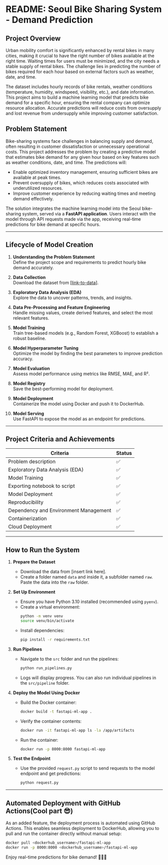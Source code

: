 # README: Seoul Bike Sharing System - Demand Prediction

## Project Overview

Urban mobility comfort is significantly enhanced by rental bikes in many cities, making it crucial to have the right number of bikes available at the right time. Waiting times for users must be minimized, and the city needs a stable supply of rental bikes. The challenge lies in predicting the number of bikes required for each hour based on external factors such as weather, date, and time.

The dataset includes hourly records of bike rentals, weather conditions (temperature, humidity, windspeed, visibility, etc.), and date information. This project aims to build a machine learning model that predicts bike demand for a specific hour, ensuring the rental company can optimize resource allocation. Accurate predictions will reduce costs from oversupply and lost revenue from undersupply while improving customer satisfaction.

## Problem Statement

Bike-sharing systems face challenges in balancing supply and demand, often resulting in customer dissatisfaction or unnecessary operational costs. This project addresses the problem by creating a predictive model that estimates bike demand for any given hour based on key features such as weather conditions, date, and time. The predictions will:

- Enable optimized inventory management, ensuring sufficient bikes are available at peak times.
- Prevent oversupply of bikes, which reduces costs associated with underutilized resources.
- Improve customer experience by reducing waiting times and meeting demand effectively.

The solution integrates the machine learning model into the Seoul bike-sharing system, served via a **FastAPI application**. Users interact with the model through API requests made via the app, receiving real-time predictions for bike demand at specific hours.

---

## Lifecycle of Model Creation

1. **Understanding the Problem Statement**  
   Define the project scope and requirements to predict hourly bike demand accurately.

2. **Data Collection**  
   Download the dataset from [[link-to-data](https://archive.ics.uci.edu/dataset/560/seoul+bike+sharing+demand)].  

3. **Exploratory Data Analysis (EDA)**  
   Explore the data to uncover patterns, trends, and insights.

4. **Data Pre-Processing and Feature Engineering**  
   Handle missing values, create derived features, and select the most relevant features.

5. **Model Training**  
   Train tree-based models (e.g., Random Forest, XGBoost) to establish a robust baseline.

6. **Model Hyperparameter Tuning**  
   Optimize the model by finding the best parameters to improve prediction accuracy.

7. **Model Evaluation**  
   Assess model performance using metrics like RMSE, MAE, and R².

8. **Model Registry**  
   Save the best-performing model for deployment.

9. **Model Deployment**  
   Containerize the model using Docker and push it to DockerHub.

10. **Model Serving**  
    Use FastAPI to expose the model as an endpoint for predictions.

---

## Project Criteria and Achievements

| **Criteria**                          | **Status** |
| ------------------------------------- | ---------- |
| Problem description                   | ✅          |
| Exploratory Data Analysis (EDA)       | ✅          |
| Model Training                        | ✅          |
| Exporting notebook to script          | ✅          |
| Model Deployment                      | ✅          |
| Reproducibility                       | ✅          |
| Dependency and Environment Management | ✅          |
| Containerization                      | ✅          |
| Cloud Deployment                      | ✅          |

---

## How to Run the System

1. **Prepare the Dataset**  
   - Download the data from [insert link here].  
   - Create a folder named `data` and inside it, a subfolder named `raw`. Paste the data into the `raw` folder.

2. **Set Up Environment**  
   - Ensure you have Python 3.10 installed (recommended using `pyenv`).
   - Create a virtual environment:
     ```bash
     python -m venv venv
     source venv/bin/activate
     ```
   - Install dependencies:
     ```bash
     pip install -r requirements.txt
     ```

3. **Run Pipelines**  
   - Navigate to the `src` folder and run the pipelines:
     ```bash
     python run_pipelines.py
     ```
   - Logs will display progress. You can also run individual pipelines in the `src/pipeline` folder.

4. **Deploy the Model Using Docker**  
   - Build the Docker container:
     ```bash
     docker build -t fastapi-ml-app .
     ```
   - Verify the container contents:
     ```bash
     docker run -it fastapi-ml-app ls -la /app/artifacts
     ```
   - Run the container:
     ```bash
     docker run -p 8000:8000 fastapi-ml-app
     ```

5. **Test the Endpoint**  
   - Use the provided `request.py` script to send requests to the model endpoint and get predictions:
     ```bash
     python request.py
     ```

---

## Automated Deployment with GitHub Actions(Cool part 😎)

As an added feature, the deployment process is automated using GitHub Actions. This enables seamless deployment to DockerHub, allowing you to pull and run the container directly without manual setup:

```bash
docker pull <dockerhub_username>/fastapi-ml-app
docker run -p 8000:8000 <dockerhub_username>/fastapi-ml-app
```

Enjoy real-time predictions for bike demand! 🚴🏽‍♂️